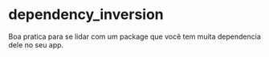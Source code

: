 # dependency_inversion
Boa pratica para se lidar com um package que você tem muita dependencia dele no seu app.

